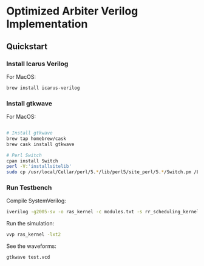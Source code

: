 # Optimized Arbiter Verilog Implementation

## Quickstart

### Install Icarus Verilog
For MacOS:
```bash
brew install icarus-verilog
```

### Install gtkwave

For MacOS:
```bash

# Install gtkwave
brew tap homebrew/cask
brew cask install gtkwave

# Perl Switch
cpan install Switch
perl -V:'installsitelib'
sudo cp /usr/local/Cellar/perl/5.*/lib/perl5/site_perl/5.*/Switch.pm /Library/Perl/5.*/
```

### Run Testbench

Compile SystemVerilog:
```bash
iverilog -g2005-sv -o ras_kernel -c modules.txt -s rr_scheduling_kernel_tb
```

Run the simulation:
```bash
vvp ras_kernel -lxt2
```

See the waveforms:
```bash
gtkwave test.vcd
```
